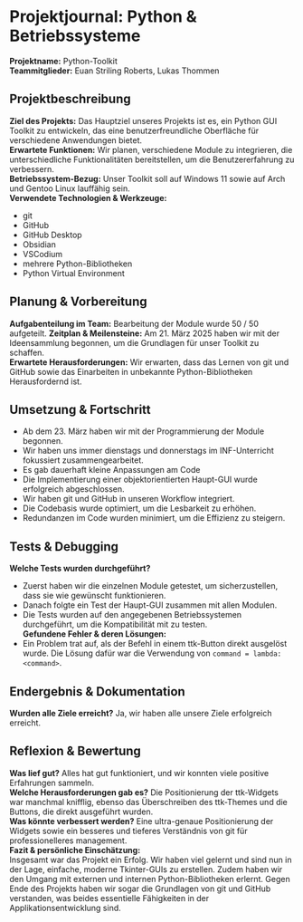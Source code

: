 # Projektjournal: Python & Betriebssysteme
**Projektname:** Python-Toolkit  
**Teammitglieder:** Euan Striling Roberts, Lukas Thommen  
## Projektbeschreibung  
**Ziel des Projekts:** Das Hauptziel unseres Projekts ist es, ein Python GUI Toolkit zu entwickeln, das eine benutzerfreundliche Oberfläche für verschiedene Anwendungen bietet.  
**Erwartete Funktionen:** Wir planen, verschiedene Module zu integrieren, die unterschiedliche Funktionalitäten bereitstellen, um die Benutzererfahrung zu verbessern.  
**Betriebssystem-Bezug:** Unser Toolkit soll auf Windows 11 sowie auf Arch und Gentoo Linux lauffähig sein.  
**Verwendete Technologien & Werkzeuge:**  
- git  
- GitHub  
- GitHub Desktop  
- Obsidian  
- VSCodium  
- mehrere Python-Bibliotheken  
- Python Virtual Environment  
## Planung & Vorbereitung  
**Aufgabenteilung im Team:** Bearbeitung der Module wurde 50 / 50 aufgeteilt. 
**Zeitplan & Meilensteine:** Am 21. März 2025 haben wir mit der Ideensammlung begonnen, um die Grundlagen für unser Toolkit zu schaffen.  
**Erwartete Herausforderungen:** Wir erwarten, dass das Lernen von git und GitHub sowie das Einarbeiten in unbekannte Python-Bibliotheken Herausfordernd ist.  
## Umsetzung & Fortschritt  
- Ab dem 23. März haben wir mit der Programmierung der Module begonnen.  
- Wir haben uns immer dienstags und donnerstags im INF-Unterricht fokussiert zusammengearbeitet.  
- Es gab dauerhaft kleine Anpassungen am Code  
- Die Implementierung einer objektorientierten Haupt-GUI wurde erfolgreich abgeschlossen.  
- Wir haben git und GitHub in unseren Workflow integriert.  
- Die Codebasis wurde optimiert, um die Lesbarkeit zu erhöhen.  
- Redundanzen im Code wurden minimiert, um die Effizienz zu steigern.  
## Tests & Debugging  
**Welche Tests wurden durchgeführt?**  
- Zuerst haben wir die einzelnen Module getestet, um sicherzustellen, dass sie wie gewünscht funktionieren.  
- Danach folgte ein Test der Haupt-GUI zusammen mit allen Modulen.  
- Die Tests wurden auf den angegebenen Betriebssystemen durchgeführt, um die Kompatibilität mit zu testen.  
**Gefundene Fehler & deren Lösungen:**  
- Ein Problem trat auf, als der Befehl in einem ttk-Button direkt ausgelöst wurde. Die Lösung dafür war die Verwendung von `command = lambda: <command>`.  
## Endergebnis & Dokumentation  
**Wurden alle Ziele erreicht?** Ja, wir haben alle unsere Ziele erfolgreich erreicht.  
## Reflexion & Bewertung  
**Was lief gut?** Alles hat gut funktioniert, und wir konnten viele positive Erfahrungen sammeln.  
**Welche Herausforderungen gab es?** Die Positionierung der ttk-Widgets war manchmal knifflig, ebenso das Überschreiben des ttk-Themes und die Buttons, die direkt ausgeführt wurden.  
**Was könnte verbessert werden?** Eine ultra-genaue Positionierung der Widgets sowie ein besseres und tieferes Verständnis von git für professionelleres management.  
**Fazit & persönliche Einschätzung:**  
Insgesamt war das Projekt ein Erfolg. Wir haben viel gelernt und sind nun in der Lage, einfache, moderne Tkinter-GUIs zu erstellen. Zudem haben wir den Umgang mit externen und internen Python-Bibliotheken erlernt. Gegen Ende des Projekts haben wir sogar die Grundlagen von git und GitHub verstanden, was beides essentielle Fähigkeiten in der Applikationsentwicklung sind.
